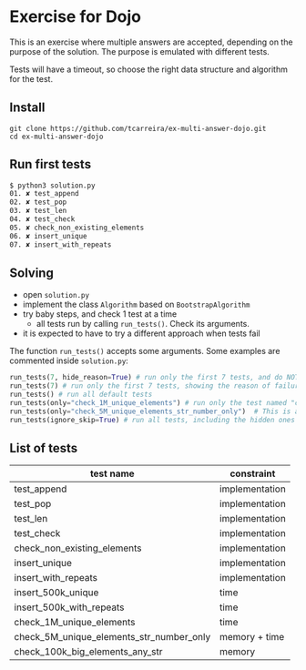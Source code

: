 # Exercise for Dojo

This is an exercise where multiple answers are accepted, depending on the purpose of the solution.
The purpose is emulated with different tests.

Tests will have a timeout, so choose the right data structure and algorithm for the test.

## Install

```
git clone https://github.com/tcarreira/ex-multi-answer-dojo.git
cd ex-multi-answer-dojo
```

## Run first tests

```sh
$ python3 solution.py
01. ✘ test_append
02. ✘ test_pop
03. ✘ test_len
04. ✘ test_check
05. ✘ check_non_existing_elements
06. ✘ insert_unique
07. ✘ insert_with_repeats
```

## Solving

- open `solution.py`
- implement the class `Algorithm` based on `BootstrapAlgorithm`
- try baby steps, and check 1 test at a time
  - all tests run by calling `run_tests()`. Check its arguments.
- it is expected to have to try a different approach when tests fail


The function `run_tests()` accepts some arguments. Some examples are commented inside `solution.py`:

```py
run_tests(7, hide_reason=True) # run only the first 7 tests, and do NOT show the reason of failure
run_tests(7) # run only the first 7 tests, showing the reason of failure
run_tests() # run all default tests
run_tests(only="check_1M_unique_elements") # run only the test named "check_1M_unique_elements"
run_tests(only="check_5M_unique_elements_str_number_only")  # This is a hidden test (advanced!)
run_tests(ignore_skip=True) # run all tests, including the hidden ones

```

## List of tests

| test name                                | constraint     |
| ---------------------------------------- | -------------- |
| test_append                              | implementation |
| test_pop                                 | implementation |
| test_len                                 | implementation |
| test_check                               | implementation |
| check_non_existing_elements              | implementation |
| insert_unique                            | implementation |
| insert_with_repeats                      | implementation |
| insert_500k_unique                       | time           |
| insert_500k_with_repeats                 | time           |
| check_1M_unique_elements                 | time           |
| check_5M_unique_elements_str_number_only | memory + time  |
| check_100k_big_elements_any_str          | memory         |
